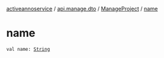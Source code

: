 [activeannoservice](../../index.md) / [api.manage.dto](../index.md) / [ManageProject](index.md) / [name](./name.md)

# name

`val name: `[`String`](https://kotlinlang.org/api/latest/jvm/stdlib/kotlin/-string/index.html)